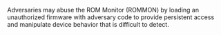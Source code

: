 Adversaries may abuse the ROM Monitor (ROMMON) by loading an unauthorized firmware with adversary code to provide persistent access and manipulate device behavior that is difficult to detect.